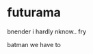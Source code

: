 # futurama
bnender i hardly nknow.. fry



































































batman we have to





